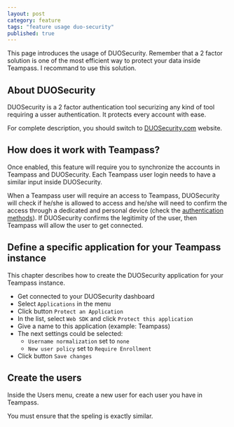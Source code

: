 ```yaml
---
layout: post
category: feature
tags: "feature usage duo-security"
published: true
---
```



<div class="message">
    This page introduces the usage of DUOSecurity. Remember that a 2 factor solution is one of the most efficient way to protect your data inside Teampass. I recommand to use this solution.
</div>

## About DUOSecurity

DUOSecurity is a 2 factor authentication tool securizing any kind of tool requiring a usser authentication. It protects every account with ease.

For complete description, you should switch to [DUOSecurity.com](https://www.duosecurity.com/) website.


## How does it work with Teampass?

Once enabled, this feature will require you to synchronize the accounts in Teampass and DUOSecurity. Each Teampass user login needs to have a similar input inside DUOSecurity.

When a Teampass user will require an access to Teampass, DUOSecurity will check if he/she is allowed to access and he/she will need to confirm the access through a dedicated and personal device (check the [authentication methods](https://www.duosecurity.com/product/methods)). If DUOSecurity confirms the legitimity of the user, then Teampass will allow the user to get connected.


## Define a specific application for your Teampass instance

This chapter describes how to create the DUOSecurity application for your Teampass instance.

 * Get connected to your DUOSecurity dashboard
 * Select `Applications` in the menu
 * Click button `Protect an Application`
 * In the list, select `Web SDK` and click `Protect this application`
 * Give a name to this application (example: Teampass)
 * The next settings could be selected:
   * `Username normalization` set to `none`
   * `New user policy` set to `Require Enrollment`
 * Click button `Save changes`
 
 ## Create the users
 
 Inside the Users menu, create a new user for each user you have in Teampass.
 
 You must ensure that the speling is exactly similar.